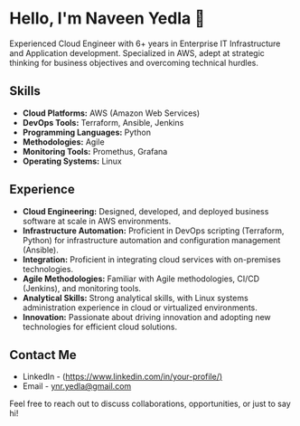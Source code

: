 # Hello, I'm Naveen Yedla 👋

Experienced Cloud Engineer with 6+ years in Enterprise IT Infrastructure and Application development. Specialized in AWS, adept at strategic thinking for business objectives and overcoming technical hurdles. 

## Skills

- **Cloud Platforms:** AWS (Amazon Web Services)
- **DevOps Tools:** Terraform, Ansible, Jenkins
- **Programming Languages:** Python
- **Methodologies:** Agile
- **Monitoring Tools:** Promethus, Grafana
- **Operating Systems:** Linux

## Experience

- **Cloud Engineering:** Designed, developed, and deployed business software at scale in AWS environments.
- **Infrastructure Automation:** Proficient in DevOps scripting (Terraform, Python) for infrastructure automation and configuration management (Ansible).
- **Integration:** Proficient in integrating cloud services with on-premises technologies.
- **Agile Methodologies:** Familiar with Agile methodologies, CI/CD (Jenkins), and monitoring tools.
- **Analytical Skills:** Strong analytical skills, with Linux systems administration experience in cloud or virtualized environments.
- **Innovation:** Passionate about driving innovation and adopting new technologies for efficient cloud solutions.

## Contact Me

- LinkedIn - ([https://www.linkedin.com/in/your-profile/)](https://www.linkedin.com/in/yedla-naveen/)
- Email - ynr.yedla@gmail.com

Feel free to reach out to discuss collaborations, opportunities, or just to say hi!
